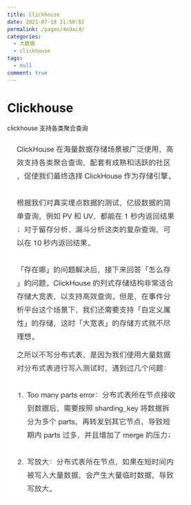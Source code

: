 ```yaml
---
title: Clickhouse
date: 2021-07-18 21:50:02
permalink: /pages/4e9ac4/
categories: 
  - 大数据
  - clickhouse
tags: 
  - null
comment: true
---
```

# Clickhouse

clickhouse 支持各类聚合查询

<img src="./assets/1491626604060.jpg" alt="1491626604060_.pic" style="zoom:50%;" />

<img src="./assets/1501626604269.jpg" alt="1501626604269_.pic" style="zoom:50%;" />

